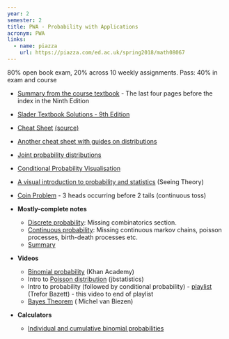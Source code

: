 ```yaml
---
year: 2
semester: 2
title: PWA - Probability with Applications
acronym: PWA
links:
  - name: piazza
    url: https://piazza.com/ed.ac.uk/spring2018/math08067
---
```


80% open book exam, 20% across 10 weekly assignments. Pass: 40% in exam and course

- [Summary from the course textbook](https://betterinformatics.com/drive?next=1p2QI-ePPzbxfBcmyX8-jDQfAM4yzWzXv) - The last four pages before the index in the Ninth Edition
- [Slader Textbook Solutions - 9th Edition](http://www.slader.com/textbook/9780321794772-a-first-course-in-probability-9th-edition/)
- [Cheat Sheet](/resources/math-pwa/PwA_Cheat_Sheet.pdf) [(source)](/resources/math-pwa/pwa_cheat_sheet.tex)
- [Another cheat sheet with guides on distributions](/resources/math-pwa/probscheatsheet.pdf)
- [Joint probability distributions](http://homepage.stat.uiowa.edu/~rdecook/stat2020/notes/ch5_pt1.pdf)
- [Conditional Probability Visualisation](http://setosa.io/conditional/)
- [A visual introduction to probability and statistics](https://seeing-theory.brown.edu/index.html#firstPage) (Seeing Theory)
- [Coin Problem](https://mattmccutchen.net/math/coin-problem.pdf) - 3 heads occurring before 2 tails (continuous toss)

- **Mostly-complete notes**
  - [Discrete probability](https://github.com/eonu/pwa/blob/master/discrete/Discrete%20probability.pdf): Missing combinatorics section.
  - [Continuous probability](https://github.com/eonu/pwa/blob/master/continuous/Continuous%20probability.pdf): Missing continuous markov chains, poisson processes, birth-death processes etc.
  - [Summary](https://github.com/compsoc-edinburgh/bi-pwa)
  
- **Videos**
  - [Binomial probability](https://www.khanacademy.org/math/probability/binomial-probability-a2) (Khan Academy)
  - Intro to [Poisson distribution](https://youtu.be/jmqZG6roVqU) (jbstatistics)
  - Intro to probability (followed by conditional probability) - [playlist](https://www.youtube.com/watch?v=ibINrxJLvlM&list=PLHXZ9OQGMqxersk8fUxiUMSIx0DBqsKZS&index=65&t=0s) (Trefor Bazett) - this video to end of playlist
  - [Bayes Theorem](https://www.youtube.com/watch?v=gTaxZplxFEw&index=2&list=PLX2gX-ftPVXX6DBktUuLiax4aIjypHUVE&t=9s) (
Michel van Biezen)
  
- **Calculators**
  - [Individual and cumulative binomial probabilities](http://stattrek.com/online-calculator/binomial.aspx)
